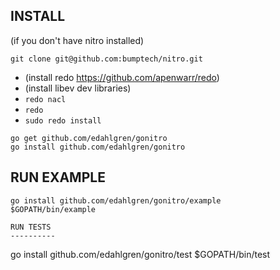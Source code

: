 INSTALL
----------
(if you don't have nitro installed)

```git clone git@github.com:bumptech/nitro.git```
* (install redo https://github.com/apenwarr/redo)
* (install libev dev libraries)
* ```redo nacl```
* ```redo```
* ```sudo redo install```

```
go get github.com/edahlgren/gonitro
go install github.com/edahlgren/gonitro
```

RUN EXAMPLE
----------
```
go install github.com/edahlgren/gonitro/example
$GOPATH/bin/example

RUN TESTS
----------
```
go install github.com/edahlgren/gonitro/test
$GOPATH/bin/test
```

